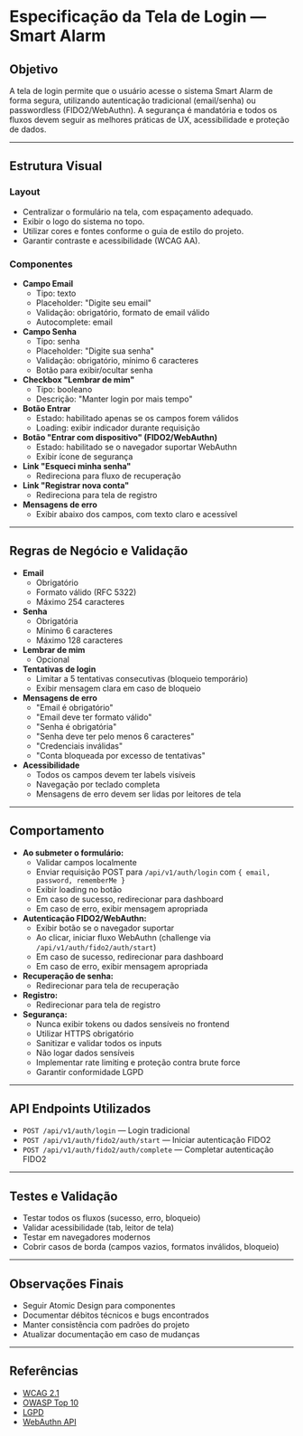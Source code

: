 # Especificação da Tela de Login — Smart Alarm

## Objetivo
A tela de login permite que o usuário acesse o sistema Smart Alarm de forma segura, utilizando autenticação tradicional (email/senha) ou passwordless (FIDO2/WebAuthn). A segurança é mandatória e todos os fluxos devem seguir as melhores práticas de UX, acessibilidade e proteção de dados.

---

## Estrutura Visual

### Layout
- Centralizar o formulário na tela, com espaçamento adequado.
- Exibir o logo do sistema no topo.
- Utilizar cores e fontes conforme o guia de estilo do projeto.
- Garantir contraste e acessibilidade (WCAG AA).

### Componentes
- **Campo Email**
  - Tipo: texto
  - Placeholder: "Digite seu email"
  - Validação: obrigatório, formato de email válido
  - Autocomplete: email
- **Campo Senha**
  - Tipo: senha
  - Placeholder: "Digite sua senha"
  - Validação: obrigatório, mínimo 6 caracteres
  - Botão para exibir/ocultar senha
- **Checkbox "Lembrar de mim"**
  - Tipo: booleano
  - Descrição: "Manter login por mais tempo"
- **Botão Entrar**
  - Estado: habilitado apenas se os campos forem válidos
  - Loading: exibir indicador durante requisição
- **Botão "Entrar com dispositivo" (FIDO2/WebAuthn)**
  - Estado: habilitado se o navegador suportar WebAuthn
  - Exibir ícone de segurança
- **Link "Esqueci minha senha"**
  - Redireciona para fluxo de recuperação
- **Link "Registrar nova conta"**
  - Redireciona para tela de registro
- **Mensagens de erro**
  - Exibir abaixo dos campos, com texto claro e acessível

---

## Regras de Negócio e Validação

- **Email**
  - Obrigatório
  - Formato válido (RFC 5322)
  - Máximo 254 caracteres
- **Senha**
  - Obrigatória
  - Mínimo 6 caracteres
  - Máximo 128 caracteres
- **Lembrar de mim**
  - Opcional
- **Tentativas de login**
  - Limitar a 5 tentativas consecutivas (bloqueio temporário)
  - Exibir mensagem clara em caso de bloqueio
- **Mensagens de erro**
  - "Email é obrigatório"
  - "Email deve ter formato válido"
  - "Senha é obrigatória"
  - "Senha deve ter pelo menos 6 caracteres"
  - "Credenciais inválidas"
  - "Conta bloqueada por excesso de tentativas"
- **Acessibilidade**
  - Todos os campos devem ter labels visíveis
  - Navegação por teclado completa
  - Mensagens de erro devem ser lidas por leitores de tela

---

## Comportamento

- **Ao submeter o formulário:**
  - Validar campos localmente
  - Enviar requisição POST para `/api/v1/auth/login` com `{ email, password, rememberMe }`
  - Exibir loading no botão
  - Em caso de sucesso, redirecionar para dashboard
  - Em caso de erro, exibir mensagem apropriada
- **Autenticação FIDO2/WebAuthn:**
  - Exibir botão se o navegador suportar
  - Ao clicar, iniciar fluxo WebAuthn (challenge via `/api/v1/auth/fido2/auth/start`)
  - Em caso de sucesso, redirecionar para dashboard
  - Em caso de erro, exibir mensagem apropriada
- **Recuperação de senha:**
  - Redirecionar para tela de recuperação
- **Registro:**
  - Redirecionar para tela de registro
- **Segurança:**
  - Nunca exibir tokens ou dados sensíveis no frontend
  - Utilizar HTTPS obrigatório
  - Sanitizar e validar todos os inputs
  - Não logar dados sensíveis
  - Implementar rate limiting e proteção contra brute force
  - Garantir conformidade LGPD

---

## API Endpoints Utilizados

- `POST /api/v1/auth/login` — Login tradicional
- `POST /api/v1/auth/fido2/auth/start` — Iniciar autenticação FIDO2
- `POST /api/v1/auth/fido2/auth/complete` — Completar autenticação FIDO2

---

## Testes e Validação

- Testar todos os fluxos (sucesso, erro, bloqueio)
- Validar acessibilidade (tab, leitor de tela)
- Testar em navegadores modernos
- Cobrir casos de borda (campos vazios, formatos inválidos, bloqueio)

---

## Observações Finais

- Seguir Atomic Design para componentes
- Documentar débitos técnicos e bugs encontrados
- Manter consistência com padrões do projeto
- Atualizar documentação em caso de mudanças

---

## Referências
- [WCAG 2.1](https://www.w3.org/WAI/standards-guidelines/wcag/)
- [OWASP Top 10](https://owasp.org/www-project-top-ten/)
- [LGPD](https://www.gov.br/lgpd)
- [WebAuthn API](https://developer.mozilla.org/en-US/docs/Web/API/Web_Authentication_API)
